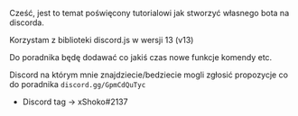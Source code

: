Cześć, jest to temat poświęcony tutorialowi jak stworzyć własnego bota na discorda.

Korzystam z biblioteki discord.js w wersji 13 (v13)

Do poradnika będę dodawać co jakiś czas nowe funkcje komendy etc.

Discord na którym mnie znajdziecie/bedziecie mogli zgłosić propozycje co do poradnika `discord.gg/GpmCdQuTyc`
- Discord tag -> xShoko#2137

